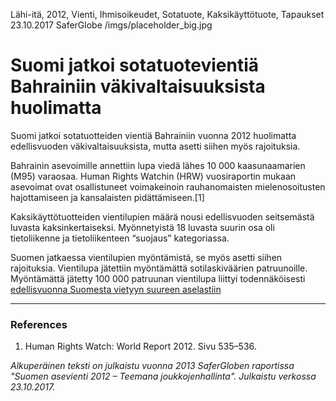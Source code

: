 Lähi-itä, 2012, Vienti, Ihmisoikeudet, Sotatuote, Kaksikäyttötuote, Tapaukset
23.10.2017
SaferGlobe
/imgs/placeholder_big.jpg


# Suomi jatkoi sotatuotevientiä Bahrainiin väkivaltaisuuksista huolimatta

Suomi jatkoi sotatuotteiden vientiä Bahrainiin vuonna 2012 huolimatta edellisvuoden väkivaltaisuuksista, mutta asetti siihen myös rajoituksia.

Bahrainin asevoimille annettiin lupa viedä lähes 10 000 kaasunaamarien (M95) varaosaa. Human Rights Watchin (HRW) vuosiraportin mukaan asevoimat ovat osallistuneet voimakeinoin rauhanomaisten mielenosoitusten hajottamiseen ja kansalaisten pidättämiseen.[1]

Kaksikäyttötuotteiden vientilupien määrä nousi edellisvuoden seitsemästä luvasta kaksinkertaiseksi. Myönnetyistä 18 luvasta suurin osa oli tietoliikenne ja tietoliikenteen “suojaus” kategoriassa.

Suomen jatkaessa vientilupien myöntämistä, se myös asetti siihen rajoituksia. Vientilupa jätettiin myöntämättä sotilaskiväärien patruunoille. Myöntämättä jätetty 100 000 patruunan vientilupa liittyi todennäköisesti [edellisvuonna Suomesta vietyyn suureen aselastiin](../articles/2)

***

### References

1. Human Rights Watch: World Report 2012. Sivu 535–536.

*Alkuperäinen teksti on julkaistu vuonna 2013 SaferGloben raportissa "Suomen asevienti 2012 – Teemana joukkojenhallinta".
Julkaistu verkossa 23.10.2017.*